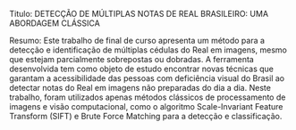 Titulo:
DETECÇÃO DE MÚLTIPLAS NOTAS DE REAL BRASILEIRO: UMA ABORDAGEM CLÁSSICA

Resumo:
Este trabalho de final de curso apresenta um método para a detecção e identificação de múltiplas cédulas do Real em imagens, mesmo que estejam parcialmente sobrepostas ou dobradas. A ferramenta desenvolvida tem como objeto de estudo encontrar novas técnicas que garantam a acessibilidade das pessoas com deficiência visual do Brasil ao detectar notas do Real em imagens não preparadas do dia a dia. Neste trabalho, foram utilizados apenas métodos clássicos de processamento de imagens e visão computacional, como o algoritmo Scale-Invariant Feature Transform (SIFT) e Brute Force Matching para a detecção e classificação.
